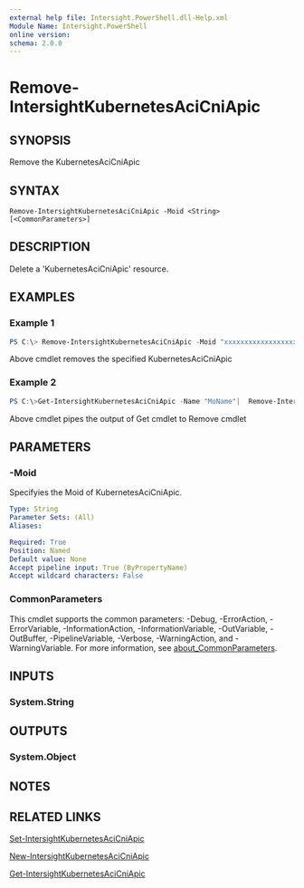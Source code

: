 ```yaml
---
external help file: Intersight.PowerShell.dll-Help.xml
Module Name: Intersight.PowerShell
online version:
schema: 2.0.0
---
```


# Remove-IntersightKubernetesAciCniApic

## SYNOPSIS
Remove the KubernetesAciCniApic

## SYNTAX

```
Remove-IntersightKubernetesAciCniApic -Moid <String> [<CommonParameters>]
```

## DESCRIPTION
Delete a &apos;KubernetesAciCniApic&apos; resource.

## EXAMPLES

### Example 1
```powershell
PS C:\> Remove-IntersightKubernetesAciCniApic -Moid "xxxxxxxxxxxxxxxxxxxxxxxxxxx"
```
Above cmdlet removes the specified KubernetesAciCniApic 

### Example 2
```powershell
PS C:\>Get-IntersightKubernetesAciCniApic -Name "MoName"|  Remove-IntersightKubernetesAciCniApic
```
Above cmdlet pipes the output of Get cmdlet to Remove cmdlet

## PARAMETERS

### -Moid
Specifyies the Moid of KubernetesAciCniApic.

```yaml
Type: String
Parameter Sets: (All)
Aliases:

Required: True
Position: Named
Default value: None
Accept pipeline input: True (ByPropertyName)
Accept wildcard characters: False
```

### CommonParameters
This cmdlet supports the common parameters: -Debug, -ErrorAction, -ErrorVariable, -InformationAction, -InformationVariable, -OutVariable, -OutBuffer, -PipelineVariable, -Verbose, -WarningAction, and -WarningVariable. For more information, see [about_CommonParameters](http://go.microsoft.com/fwlink/?LinkID=113216).

## INPUTS

### System.String

## OUTPUTS

### System.Object
## NOTES

## RELATED LINKS

[Set-IntersightKubernetesAciCniApic](./Set-IntersightKubernetesAciCniApic.md)

[New-IntersightKubernetesAciCniApic](./New-IntersightKubernetesAciCniApic.md)

[Get-IntersightKubernetesAciCniApic](./Get-IntersightKubernetesAciCniApic.md)

